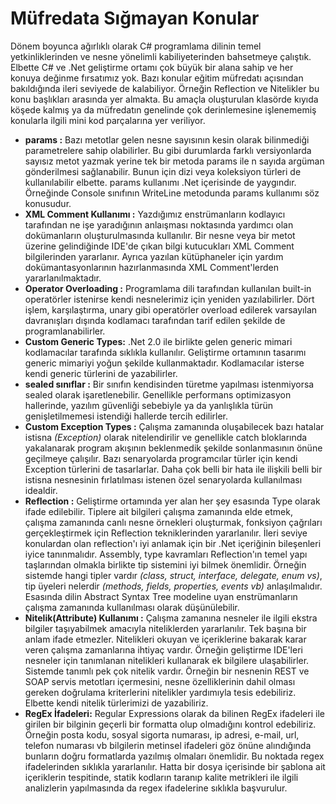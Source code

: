 # Müfredata Sığmayan Konular

Dönem boyunca ağırlıklı olarak C# programlama dilinin temel yetkinliklerinden ve nesne yönelimli kabiliyeterinden bahsetmeye çalıştık. Elbette C# ve .Net geliştirme ortamı çok büyük bir alana sahip ve her konuya değinme fırsatımız yok. Bazı konular eğitim müfredatı açısından bakıldığında ileri seviyede de kalabiliyor. Örneğin Reflection ve Nitelikler bu konu başlıkları arasında yer almakta. Bu amaçla oluşturulan klasörde kıyıda köşede kalmış ya da müfredatın genelinde çok derinlemesine işlenememiş konularla ilgili mini kod parçalarına yer veriliyor.

- **params :** Bazı metotlar gelen nesne sayısının kesin olarak bilinmediği parametrelere sahip olabilirler. Bu gibi durumlarda farklı versiyonlarda sayısız metot yazmak yerine tek bir metoda params ile n sayıda argüman gönderilmesi sağlanabilir. Bunun için dizi veya koleksiyon türleri de kullanılabilir elbette. params kullanımı .Net içerisinde de yaygındır. Örneğinde Console sınıfının WriteLine metodunda params kullanımı söz konusudur.
- **XML Comment Kullanımı :** Yazdığımız enstrümanların kodlayıcı tarafından ne işe yaradığının anlaışması noktasında yardımcı olan dokümanların oluşturulmasında kullanılır. Bir nesne veya bir metot üzerine gelindiğinde IDE'de çıkan bilgi kutucukları XML Comment bilgilerinden yararlanır. Ayrıca yazılan kütüphaneler için yardım dokümantasyonlarının hazırlanmasında XML Comment'lerden yararlanılmaktadır. 
- **Operator Overloading :** Programlama dili tarafından kullanılan built-in operatörler istenirse kendi nesnelerimiz için yeniden yazılabilirler. Dört işlem, karşılaştırma, unary gibi operatörler overload edilerek varsayılan davranışları dışında kodlamacı tarafından tarif edilen şekilde de programlanabilirler. 
- **Custom Generic Types:** .Net 2.0 ile birlikte gelen generic mimari kodlamacılar tarafında sıklıkla kullanılır. Geliştirme ortamının tasarımı generic mimariyi yoğun şekilde kullanmaktadır. Kodlamacılar isterse kendi generic türlerini de yazabilirler.
- **sealed sınıflar :** Bir sınıfın kendisinden türetme yapılması istenmiyorsa sealed olarak işaretlenebilir. Genellikle performans optimizasyon hallerinde, yazılım güvenliği sebebiyle ya da yanlışlıkla türün genişletilmemesi istendiği hallerde tercih edilirler. 
- **Custom Exception Types :** Çalışma zamanında oluşabilecek bazı hatalar istisna _(Exception)_ olarak nitelendirilir ve genellikle catch bloklarında yakalanarak program akışının beklenmedik şekilde sonlanmasının önüne geçilmeye çalışılır. Bazı senaryolarda programcılar türler için kendi Exception türlerini de tasarlarlar. Daha çok belli bir hata ile ilişkili belli bir istisna nesnesinin fırlatılması istenen özel senaryolarda kullanılması idealdir.
- **Reflection :** Geliştirme ortamında yer alan her şey esasında Type olarak ifade edilebilir. Tiplere ait bilgileri çalışma zamanında elde etmek, çalışma zamanında canlı nesne örnekleri oluşturmak, fonksiyon çağrıları gerçekleştirmek için Reflection tekniklerinden yararlanılır. İleri seviye konulardan olan reflection'ı iyi anlamak için bir .Net içeriğinin bileşenleri iyice tanınmalıdır. Assembly, type kavramları Reflection'ın temel yapı taşlarından olmakla birlikte tip sistemini iyi bilmek önemlidir. Örneğin sistemde hangi tipler vardır _(class, struct, interface, delegate, enum vs)_, tip üyeleri nelerdir _(methods, fields, properties, events vb)_ anlaşılmalıdır. Esasında dilin Abstract Syntax Tree modeline uyan enstrümanların çalışma zamanında kullanılması olarak düşünülebilir.
- **Nitelik(Attribute) Kullanımı :** Çalışma zamanına nesneler ile ilgili ekstra bilgiler taşıyabilmek amacıyla niteliklerden yararlanılır. Tek başına bir anlam ifade etmezler. Nitelikleri okuyan ve içeriklerine bakarak karar veren çalışma zamanlarına ihtiyaç vardır. Örneğin geliştirme IDE'leri nesneler için tanımlanan nitelikleri kullanarak ek bilgilere ulaşabilirler. Sistemde tanımlı pek çok nitelik vardır. Örneğin bir nesnenin REST ve SOAP servis metotları içermesini, nesne özelliklerinin dahil olması gereken doğrulama kriterlerini nitelikler yardımıyla tesis edebiliriz. Elbette kendi nitelik türlerimizi de yazabiliriz.
- **RegEx İfadeleri:** Regular Expressions olarak da bilinen RegEx ifadeleri ile girilen bir bilginin geçerli bir formatta olup olmadığını kontrol edebiliriz. Örneğin posta kodu, sosyal sigorta numarası, ip adresi, e-mail, url, telefon numarası vb bilgilerin metinsel ifadeleri göz önüne alındığında bunların doğru formatlarda yazılmış olmaları önemlidir. Bu noktada regex ifadelerinden sıklıkla yararlanılır. Hatta bir dosya içerisinde bir şablona ait içeriklerin tespitinde, statik kodların taranıp kalite metrikleri ile ilgili analizlerin yapılmasında da regex ifadelerine sıklıkla başvurulur.